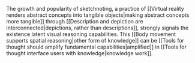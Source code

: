 The growth and popularity of sketchnoting, a practice of [[Virtual reality renders abstract concepts into tangible objects|making abstract concepts more tangible]] through [[Description and depiction are interconnected|depictions, rather than descriptions]], strongly signals the existence latent visual reasoning capabilities. This [[Body movement supports spatial reasoning|other form of knowledge]] can be [[Tools for thought should amplify fundamental capabilities|amplified]] in [[Tools for thought interface users with knowledge|knowledge work]].